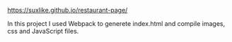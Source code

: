 https://suxlike.github.io/restaurant-page/

In this project I used Webpack to generete index.html and compile images, css and JavaScript files.
